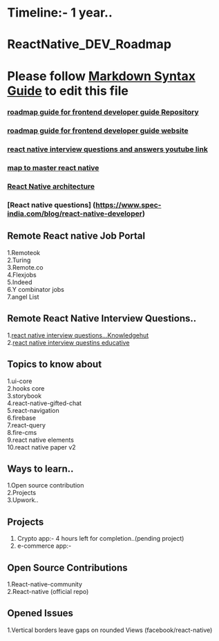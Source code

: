 # Timeline:- 1 year..
# ReactNative_DEV_Roadmap
# Please follow [Markdown Syntax Guide](https://www.markdownguide.org/basic-syntax/) to edit this file<br/>
###     [roadmap guide for frontend developer guide Repository](https://github.com/Z8264/frontend-developer-roadmap)
###     [roadmap guide for frontend developer guide website](https://javascript.plainenglish.io/ultimate-react-native-developer-roadmap-for-2021-a34a2bf49699)
###     [react  native interview questions and answers youtube link](https://www.youtube.com/watch?v=-dS9pvGqlX8&t=172s)
###     [map to master react native](https://hanno.co/journal/react-native/)
###     [React Native architecture](https://medium.com/coox-tech/deep-dive-into-react-natives-new-architecture-fb67ae615ccd)
###     [React native questions] (https://www.spec-india.com/blog/react-native-developer)
## Remote React native Job Portal
1.Remoteok <br>
2.Turing   <br>
3.Remote.co <br>
4.Flexjobs  <br>
5.Indeed    <br>
6.Y combinator jobs<br>
7.angel List<br>

## Remote React Native Interview Questions..
1.[react native interview questions...Knowledgehut](https://www.knowledgehut.com/interview-questions/react-native)<br>
2.[react native interview questins educative](https://www.educative.io/blog/top-react-native-interview-questions)

## Topics to know about 
1.ui-core <br>
2.hooks core <br>
3.storybook <br>
4.react-native-gifted-chat <br>
5.react-navigation <br> 
6.firebase  <br>
7.react-query <br>
8.fire-cms <br>
9.react native elements <br>
10.react native paper v2 <br>

## Ways to learn..
1.Open source contribution <br>
2.Projects  <br>
3.Upwork..

## Projects
1. Crypto app:- 4 hours left for completion..(pending project) <br>
2. e-commerce app:-

## Open Source Contributions
1.React-native-community  <br>
2.React-native (official repo)

## Opened Issues
1.Vertical borders leave gaps on rounded Views (facebook/react-native)

